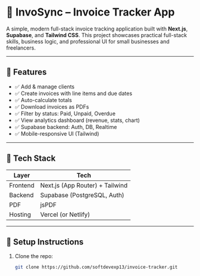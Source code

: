 # 🧾 InvoSync – Invoice Tracker App

A simple, modern full-stack invoice tracking application built with **Next.js**, **Supabase**, and **Tailwind CSS**. This project showcases practical full-stack skills, business logic, and professional UI for small businesses and freelancers.

---

## 🔧 Features

- ✅ Add & manage clients
- ✅ Create invoices with line items and due dates
- ✅ Auto-calculate totals
- ✅ Download invoices as PDFs
- ✅ Filter by status: Paid, Unpaid, Overdue
- ✅ View analytics dashboard (revenue, stats, chart)
- ✅ Supabase backend: Auth, DB, Realtime
- ✅ Mobile-responsive UI (Tailwind)

---

## 🚀 Tech Stack

| Layer      | Tech                            |
|------------|----------------------------------|
| Frontend   | Next.js (App Router) + Tailwind |
| Backend    | Supabase (PostgreSQL, Auth)     |
| PDF        | jsPDF                            |
| Hosting    | Vercel (or Netlify)              |


---

## 🧠 Setup Instructions

1. Clone the repo:
   ```bash
   git clone https://github.com/softdevexp13/invoice-tracker.git
